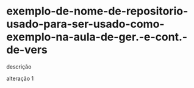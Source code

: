 # exemplo-de-nome-de-repositorio-usado-para-ser-usado-como-exemplo-na-aula-de-ger.-e-cont.-de-vers
descrição

alteração 1
